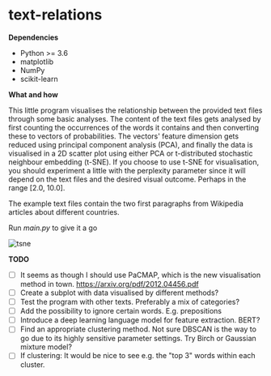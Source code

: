 # text-relations

**Dependencies**
- Python >= 3.6
- matplotlib
- NumPy
- scikit-learn

**What and how**

This little program visualises the relationship between the provided text files through some basic analyses. The content of the text files gets analysed by first counting the occurrences of the words it contains and then converting these to vectors of probabilities. The vectors' feature dimension gets reduced using principal component analysis (PCA), and finally the data is visualised in a 2D scatter plot using either PCA or t-distributed stochastic neighbour embedding (t-SNE). If you choose to use t-SNE for visualisation, you should experiment a little with the perplexity parameter since it will depend on the text files and the desired visual outcome. Perhaps in the range [2.0, 10.0].

The example text files contain the two first paragraphs from Wikipedia articles about different countries.

Run _main.py_ to give it a go

![tsne](https://user-images.githubusercontent.com/42536147/126667075-6041a95d-ae82-47ff-85cf-be9e41b49b76.png)

**TODO**
- [ ] It seems as though I should use PaCMAP, which is the new visualisation method in town. https://arxiv.org/pdf/2012.04456.pdf
- [ ] Create a subplot with data visualised by different methods?
- [ ] Test the program with other texts. Preferably a mix of categories?
- [ ] Add the possibility to ignore certain words. E.g. prepositions
- [ ] Introduce a deep learning language model for feature extraction. BERT?
- [ ] Find an appropriate clustering method. Not sure DBSCAN is the way to go due to its highly sensitive parameter settings. Try Birch or Gaussian mixture model?
- [ ] If clustering: It would be nice to see e.g. the "top 3" words within each cluster.
